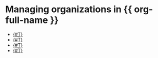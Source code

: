 # Managing organizations in {{ org-full-name }}

* [{#T}](enable-org.md)
* [{#T}](org-profile.md)
* [{#T}](manage-organizations.md)
* [{#T}](delete-org.md)
